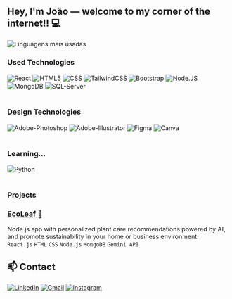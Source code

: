 ## Hey, I'm João — welcome to my corner of the internet!! 💻

![Linguagens mais usadas](https://github-readme-stats.vercel.app/api/top-langs/?username=ojoaox&layout=compact&theme=dark&hide_border=true&include_all_commits=true&count_private=true&text_color=fff&icon_color=fff&title_color=fff&bg_color=0d1117&show_icons=true)



### Used Technologies
<div style="display: inline_block">
    <img align="center" alt="React"  src="https://img.shields.io/badge/React-20232A?style=for-the-badge&logo=react&logoColor=2361DAFB"/>
    <img align="center" alt="HTML5" src="https://img.shields.io/badge/HTML5-E34F26?style=for-the-badge&logo=html5&logoColor=white"/>
    <img align="center" alt="CSS" src="https://img.shields.io/badge/CSS3-1572B6?style=for-the-badge&logo=css3&logoColor=white"/>
    <img align="center" alt="TailwindCSS" src="https://img.shields.io/badge/tailwindcss-%2338B2AC.svg?style=for-the-badge&logo=tailwind-css&logoColor=white"/>
    <img align="center" alt="Bootstrap" src="https://img.shields.io/badge/Bootstrap-563D7C?style=for-the-badge&logo=bootstrap&logoColor=white"/>
    <img align="center" alt="Node.JS" src="https://img.shields.io/badge/Node.js-43853D?style=for-the-badge&logo=node.js&logoColor=white"/>
    <img align="center" alt="MongoDB" src="https://img.shields.io/badge/MongoDB-4EA94B?style=for-the-badge&logo=mongodb&logoColor=white"/>
    <img align="center" alt="SQL-Server" src="https://img.shields.io/badge/Microsoft%20SQL%20Server-CC2927?style=for-the-badge&logo=microsoft%20sql%20server&logoColor=white"/>
</div></br>

### Design Technologies
<div style="display: inline_block">
    <img align="center" alt="Adobe-Photoshop" src="https://img.shields.io/badge/Adobe%20Photoshop-31A8FF?style=for-the-badge&logo=Adobe%20Photoshop&logoColor=black"/>
    <img align="center" alt="Adobe-Illustrator" src="https://img.shields.io/badge/Adobe%20Illustrator-FF9A00?style=for-the-badge&logo=adobe%20illustrator&logoColor=white"/>
    <img align="center" alt="Figma" src="https://img.shields.io/badge/Figma-F24E1E?style=for-the-badge&logo=figma&logoColor=white"/>
    <img align="center" alt="Canva" src="https://img.shields.io/badge/Canva-%2300C4CC.svg?&style=for-the-badge&logo=Canva&logoColor=white"/>
</div></br>

### Learning...
<div style="display: inline_block">
    <img align="center" alt="Python" src="https://img.shields.io/badge/Python-007ec6?style=for-the-badge&logo=python&logoColor=ffd43b"/>
</div></br>

### Projects

### [EcoLeaf 🌿](https://github.com/vbzt/EcoLeaf)
Node.js app with personalized plant care recommendations powered by AI, and promote sustainability in your home or business environment.<br/>
`React.js` `HTML` `CSS` `Node.js` `MongoDB` `Gemini API`

## 📫 Contact

[![LinkedIn](https://img.shields.io/badge/LinkedIn-blue?style=for-the-badge&logo=linkedin&logoColor=white)](https://linkedin.com/in/ojoaox)
[![Gmail](https://img.shields.io/badge/Email-D14836?style=for-the-badge&logo=gmail&logoColor=white)](mailto:souzajoaovictor555@gmail.com)
[![Instagram](https://img.shields.io/badge/Instagram-%23E4405F.svg?style=for-the-badge&logo=instagram&logoColor=white)](https://instagram.com/ojoaox_)

